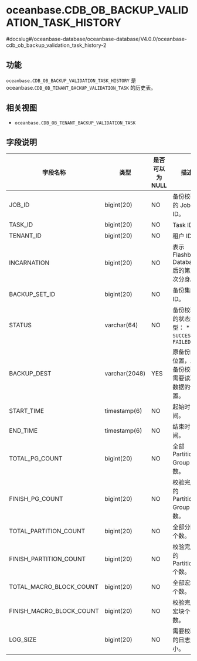 oceanbase.CDB_OB_BACKUP_VALIDATION_TASK_HISTORY 
====================================================================
#docslug#/oceanbase-database/oceanbase-database/V4.0.0/oceanbase-cdb_ob_backup_validation_task_history-2


功能 
-----------

`oceanbase.CDB_OB_BACKUP_VALIDATION_TASK_HISTORY` 是 oceanbase.`CDB_OB_TENANT_BACKUP_VALIDATION_TASK` 的历史表。

相关视图 
-------------

* `oceanbase.CDB_OB_TENANT_BACKUP_VALIDATION_TASK`

  




字段说明 
-------------



|         **字段名称**         |    **类型**     | **是否可以为 NULL** |                                                                  **描述**                                                                   |
|--------------------------|---------------|----------------|-------------------------------------------------------------------------------------------------------------------------------------------|
| JOB_ID                   | bigint(20)    | NO             | 备份校验的 Job ID。                                                                                                                             |
| TASK_ID                  | bigint(20)    | NO             | Task ID。                                                                                                                                  |
| TENANT_ID                | bigint(20)    | NO             | 租户 ID。                                                                                                                                    |
| INCARNATION              | bigint(20)    | NO             | 表示 Flashback Database 后的第几次分身。                                                                                                            |
| BACKUP_SET_ID            | bigint(20)    | NO             | 备份集的 ID。                                                                                                                                  |
| STATUS                   | varchar(64)   | NO             | 备份校验的状态类型： * `SUCCESS`   * `FAILED`    |
| BACKUP_DEST              | varchar(2048) | YES            | 原备份的位置，即备份校验需要读取数据的位置。                                                                                                                    |
| START_TIME               | timestamp(6)  | NO             | 起始时间。                                                                                                                                     |
| END_TIME                 | timestamp(6)  | NO             | 结束时间。                                                                                                                                     |
| TOTAL_PG_COUNT           | bigint(20)    | NO             | 全部 Partition Group 个数。                                                                                                                    |
| FINISH_PG_COUNT          | bigint(20)    | NO             | 校验完成的 Partition Group 个数。                                                                                                                 |
| TOTAL_PARTITION_COUNT    | bigint(20)    | NO             | 全部分区个数。                                                                                                                                   |
| FINISH_PARTITION_COUNT   | bigint(20)    | NO             | 校验完成的 Partition 个数。                                                                                                                       |
| TOTAL_MACRO_BLOCK_COUNT  | bigint(20)    | NO             | 全部宏块个数。                                                                                                                                   |
| FINISH_MACRO_BLOCK_COUNT | bigint(20)    | NO             | 校验完成宏块个数。                                                                                                                                 |
| LOG_SIZE                 | bigint(20)    | NO             | 需要校验的日志大小。                                                                                                                                |



